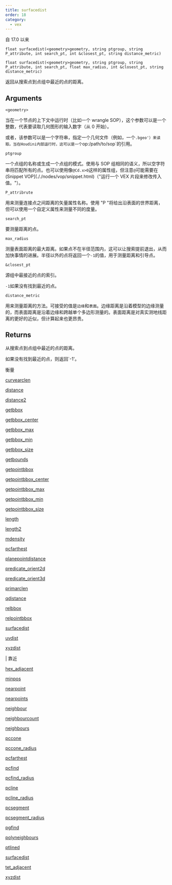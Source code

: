 ```yaml
---
title: surfacedist
order: 18
category:
  - vex
---
```


自 17.0 以来

`float surfacedist(<geometry>geometry, string ptgroup, string P_attribute, int search_pt, int &closest_pt, string distance_metric)`

`float surfacedist(<geometry>geometry, string ptgroup, string P_attribute, int search_pt, float max_radius, int &closest_pt, string distance_metric)`

返回从搜索点到点组中最近的点的距离。

## Arguments

`<geometry>`

当在一个节点的上下文中运行时（比如一个 wrangle SOP），这个参数可以是一个整数，代表要读取几何图形的输入数字（从 0 开始）。

或者，该参数可以是一个字符串，指定一个几何文件（例如，一个`.bgeo'）来读取。当在Houdini内部运行时，这可以是一个`op:/path/to/sop`的引用。

`ptgroup`

一个点组的名称或生成一个点组的模式。使用与 SOP 组相同的语义，所以空字符串将匹配所有的点。也可以使用像`@Cd.x>0`这样的属性组，但注意`@`可能需要在(Snippet VOP](././nodes/vop/snippet.html)（"运行一个 VEX 片段来修改传入值。"）。

`P_attribrute`

用来测量连接点之间距离的矢量属性名称。使用 "P "将给出沿表面的世界距离，但可以使用一个自定义属性来测量不同的度量。

`search_pt`

要测量距离的点。

`max_radius`

测量表面距离的最大距离。如果点不在半径范围内，这可以让搜索提前退出，从而加快事情的进展。半径以外的点将返回一个`-1`的值，用于测量距离和引导点。

`&closest_pt`

源组中最接近的点的索引。

`-1`如果没有找到最近的点。

`distance_metric`

用来测量距离的方法。可接受的值是`边缘`和`表面`。边缘距离是沿着模型的边缘测量的，而表面距离是沿着边缘和跨越单个多边形测量的。表面距离是对真实测地线距离的更好的近似，但计算起来也更昂贵。

## Returns

从搜索点到点组中最近的点的距离。

如果没有找到最近的点，则返回`-1'。

衡量

[curvearclen](curvearclen.html)

[distance](distance.html)

[distance2](distance2.html)

[getbbox](getbbox.html)

[getbbox_center](getbbox_center.html)

[getbbox_max](getbbox_max.html)

[getbbox_min](getbbox_min.html)

[getbbox_size](getbbox_size.html)

[getbounds](getbounds.html)

[getpointbbox](getpointbbox.html)

[getpointbbox_center](getpointbbox_center.html)

[getpointbbox_max](getpointbbox_max.html)

[getpointbbox_min](getpointbbox_min.html)

[getpointbbox_size](getpointbbox_size.html)

[length](length.html)

[length2](length2.html)

[mdensity](mdensity.html)

[pcfarthest](pcfarthest.html)

[planepointdistance](planepointdistance.html)

[predicate_orient2d](predicate_orient2d.html)

[predicate_orient3d](predicate_orient3d.html)

[primarclen](primarclen.html)

[qdistance](qdistance.html)

[relbbox](relbbox.html)

[relpointbbox](relpointbbox.html)

[surfacedist](surfacedist.html)

[uvdist](uvdist.html)

[xyzdist](xyzdist.html)

| 靠近

[hex_adjacent](hex_adjacent.html)

[minpos](minpos.html)

[nearpoint](nearpoint.html)

[nearpoints](nearpoints.html)

[neighbour](neighbour.html)

[neighbourcount](neighbourcount.html)

[neighbours](neighbours.html)

[pccone](pccone.html)

[pccone_radius](pccone_radius.html)

[pcfarthest](pcfarthest.html)

[pcfind](pcfind.html)

[pcfind_radius](pcfind_radius.html)

[pcline](pcline.html)

[pcline_radius](pcline_radius.html)

[pcsegment](pcsegment.html)

[pcsegment_radius](pcsegment_radius.html)

[pgfind](pgfind.html)

[polyneighbours](polyneighbours.html)

[ptlined](ptlined.html)

[surfacedist](surfacedist.html)

[tet_adjacent](tet_adjacent.html)

[xyzdist](xyzdist.html)
